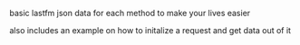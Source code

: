 basic lastfm json data for each method to make your lives easier

also includes an example on how to initalize a request and get data out of it

